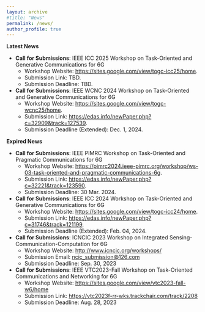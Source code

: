 ```yaml
---
layout: archive
#title: "News"
permalink: /news/
author_profile: true
---
```


__Latest News__

* __Call for Submissions__: IEEE ICC 2025 Workshop on Task-Oriented and Generative Communications for 6G
    - Workshop Website: <https://sites.google.com/view/togc-icc25/home>.
    - Submission Link: TBD.
    - Submission Deadline: TBD.
* __Call for Submissions__: IEEE WCNC 2024 Workshop on Task-Oriented and Generative Communications for 6G
    - Workshop Website: <https://sites.google.com/view/togc-wcnc25/home>.
    - Submission Link: <https://edas.info/newPaper.php?c=32909&track=127539>.
    - Submission Deadline (Extended): Dec. 1, 2024.

__Expired News__

*  __Call for Submissions__: IEEE PIMRC Workshop on Task-Oriented and Pragmatic Communications for 6G
    - Workshop Website: <https://pimrc2024.ieee-pimrc.org/workshop/ws-03-task-oriented-and-pragmatic-communications-6g>.
    - Submission Link: <https://edas.info/newPaper.php?c=32221&track=123590>.
    - Submission Deadline: 30 Mar. 2024.
* __Call for Submissions__: IEEE ICC 2024 Workshop on Task-Oriented and Generative Communications for 6G
    - Workshop Website: <https://sites.google.com/view/togc-icc24/home>.
    - Submission Link: <https://edas.info/newPaper.php?c=31746&track=121199>.
    - Submission Deadline (Extended): Feb. 04, 2024.
* __Call for Submissions__: ICNCIC 2023 Workshop on Integrated Sensing-Communication-Computation for 6G
    - Workshop Website: http://www.icncic.org/workshops/
    - Submission Email: ncic_submission@126.com
    - Submission Deadline: Sep. 30, 2023
* __Call for Submissions__: IEEE VTC2023-Fall Workshop on Task-Oriented Communications and Networking for 6G
     - Workshop Website: https://sites.google.com/view/vtc2023-fall-w6/home
     - Submission Link: https://vtc2023f-rr-wks.trackchair.com/track/2208
     - Submission Deadline: Aug. 28, 2023

